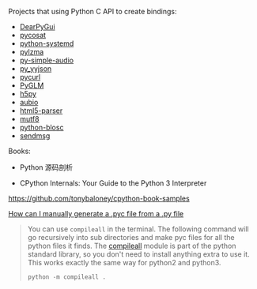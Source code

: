 Projects that using Python C API to create bindings:

- [DearPyGui](https://github.com/hoffstadt/DearPyGui)
- [pycosat](https://github.com/ContinuumIO/pycosat)
- [python-systemd](https://github.com/systemd/python-systemd)
- [pylzma](https://github.com/fancycode/pylzma)
- [py-simple-audio](https://github.com/hamiltron/py-simple-audio)
- [py_yyjson](https://github.com/TkTech/py_yyjson)
- [pycurl](https://github.com/pycurl/pycurl)
- [PyGLM](https://github.com/Zuzu-Typ/PyGLM)
- [h5py](https://github.com/h5py/h5py/blob/0981eee11b1a3a743a09adae852b062085b415b4/h5py/h5f.pyx#L129-L143)
- [aubio](https://github.com/aubio/aubio/tree/master/python)
- [html5-parser](https://github.com/kovidgoyal/html5-parser)
- [mutf8](https://github.com/TkTech/mutf8)
- [python-blosc](https://github.com/Blosc/python-blosc)
- [sendmsg](https://github.com/slideinc/sendmsg)

Books:

- Python 源码剖析

- CPython Internals: Your Guide to the Python 3 Interpreter

https://github.com/tonybaloney/cpython-book-samples

[How can I manually generate a .pyc file from a .py file](https://stackoverflow.com/questions/5607283/how-can-i-manually-generate-a-pyc-file-from-a-py-file)

> You can use `compileall` in the terminal. The following 
> command will go recursively into sub directories and make pyc files for 
> all the python files it finds. The [compileall](https://docs.python.org/2/library/compileall.html) module is part of the python standard library, so you don't need to 
> install anything extra to use it. This works exactly the same way for 
> python2 and python3.
> 
> ```python
> python -m compileall .
> ```
